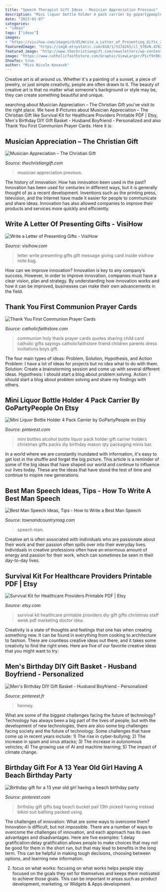 ```yaml
---
title: "Speech Therapist Gift Ideas - Musician Appreciation Previous"
description: "Mini liquor bottle holder 4 pack carrier by gopartypeople on etsy"
date: "2023-01-07"
categories:
- "ideas"
tags: ["ideas"]
images:
- "https://visihow.com/images/d/d5/Write_a_Letter_of_Presenting_Gifts_23122.jpg"
featuredImage: "https://img0.etsystatic.com/018/1/5174265/il_570xN.476249266_am3i.jpg"
featured_image: "http://www.thechristiangift.com/newsletters/wp-content/uploads/2011/07/musician-organist-650.jpg"
image: "https://www.catholicfaithstore.com/Graphic/ViewLarger/Picf9r0Kr.xjpg"
ShowToc: true
author: "Miss Nicole Kovacek"
---
```



Creative art is all around us. Whether it's a painting of a sunset, a piece of jewelry, or just simple creativity, people are often drawn to it. The beauty of creative art is that no matter what someone's background or style may be, they can create something beautiful and unique.

	

		
searching about Musician Appreciation – The Christian Gift you've visit to the right place. We have 8 Pictures about Musician Appreciation – The Christian Gift like Survival Kit for Healthcare Providers Printable PDF | Etsy, Men&#039;s Birthday DIY Gift Basket - Husband Boyfriend - Personalized and also Thank You First Communion Prayer Cards. Here it is:
		
    
## Musician Appreciation – The Christian Gift

<img loading=lazy src="http://www.thechristiangift.com/newsletters/wp-content/uploads/2011/07/musician-organist-650.jpg" onerror="this.onerror=null;this.src='https://tse1.mm.bing.net/th?id=OIP.M41S4K2SLnYhFlz-t48cggHaKl&amp;pid=15.1';" alt="Musician Appreciation – The Christian Gift">

_Source: thechristiangift.com_

>musician appreciation previous. 

	

The history of innovation: How has innovation been used in the past?
Innovation has been used for centuries in different ways, but it is generally thought of as a recent development. Inventions such as the printing press, television, and the Internet have made it easier for people to communicate and share ideas. Innovation has also allowed companies to improve their products and services more quickly and efficiently.

    
## Write A Letter Of Presenting Gifts - VisiHow

<img loading=lazy src="https://visihow.com/images/d/d5/Write_a_Letter_of_Presenting_Gifts_23122.jpg" onerror="this.onerror=null;this.src='https://tse3.mm.bing.net/th?id=OIP.YgnCUjR7X_iGiKWeb-mHTQHaF7&amp;pid=15.1';" alt="Write a Letter of Presenting Gifts - VisiHow">

_Source: visihow.com_

>letter write presenting gifts gift message giving card inside visihow note bag. 

	

How can we improve innovation?
Innovation is key to any company’s success. However, in order to improve innovation, companies must have a clear vision, plan and strategy. By understanding how innovation works and how it can be improved, businesses can make their own advancements in the field.

    
## Thank You First Communion Prayer Cards

<img loading=lazy src="https://www.catholicfaithstore.com/Graphic/ViewLarger/Picf9r0Kr.xjpg" onerror="this.onerror=null;this.src='https://tse1.mm.bing.net/th?id=OIP.mP5zSbCMnmveVVxTszovIwAAAA&amp;pid=15.1';" alt="Thank You First Communion Prayer Cards">

_Source: catholicfaithstore.com_

>communion holy thank prayer cards quotes sharing child card catholic gifts sayings catholicfaithstore friend children parents dress invitations boys gift. 

	

The four main types of ideas: Problem, Solution, Hypothesis, and Action
Problem: I have a lot of ideas for projects but no idea what to do with them.
Solution: Create a brainstorming session and come up with several different ideas.
Hypothesis: I should start a blog about problem solving.
Action: I should start a blog about problem solving and share my findings with others.

    
## Mini Liquor Bottle Holder 4 Pack Carrier By GoPartyPeople On Etsy

<img loading=lazy src="https://s-media-cache-ak0.pinimg.com/736x/07/b8/42/07b84294f19147513832040c3fea378b.jpg" onerror="this.onerror=null;this.src='https://tse3.mm.bing.net/th?id=OIP.bzahN1MtIjJDrIrMVkXQ0AHaLs&amp;pid=15.1';" alt="Mini Liquor Bottle Holder 4 Pack Carrier by GoPartyPeople on Etsy">

_Source: pinterest.com_

>mini bottles alcohol bottle liquor pack holder gift carrier holders christmas gifts packs diy birthday mason qty packaging minis bar. 

	

In a world where we are constantly inundated with information, it's easy to get lost in the shuffle and forget the big picture. This article is a reminder of some of the big ideas that have shaped our world and continue to influence our lives today. These are the ideas that have stood the test of time and continue to inspire new generations.

    
## Best Man Speech Ideas, Tips - How To Write A Best Man Speech

<img loading=lazy src="https://hips.hearstapps.com/toc.h-cdn.co/assets/16/35/4000x2000/landscape-1472490819-gettyimages-566360749.jpg?resize=1200:*" onerror="this.onerror=null;this.src='https://tse2.mm.bing.net/th?id=OIP.esnxb-t_sqxHzJZRyI0CDgHaDt&amp;pid=15.1';" alt="Best Man Speech Ideas, Tips - How to Write a Best Man Speech">

_Source: townandcountrymag.com_

>speech man. 

	

Creative art is often associated with individuals who are passionate about their work and their passion often spills over into their everyday lives. Individuals in creative professions often have an enormous amount of energy and passion for their work, which can sometimes be seen in their day-to-day lives.

    
## Survival Kit For Healthcare Providers Printable PDF | Etsy

<img loading=lazy src="https://img0.etsystatic.com/018/1/5174265/il_570xN.476249266_am3i.jpg" onerror="this.onerror=null;this.src='https://tse3.mm.bing.net/th?id=OIP.Kaw0i8AZF4iS0PrNXxo5TQHaLL&amp;pid=15.1';" alt="Survival Kit for Healthcare Providers Printable PDF | Etsy">

_Source: etsy.com_

>survival kit healthcare printable providers diy gift gifts christmas staff week pdf marketing doctor idea. 

	

Creativity is a state of thoughts and feelings that one has when creating something new. It can be found in everything from cooking to architecture to fashion. There are countless creative ideas out there, and it takes some creativity to find the right ones. Here are five of our favorite creative ideas that you might want to try: 

    
## Men&#039;s Birthday DIY Gift Basket - Husband Boyfriend - Personalized

<img loading=lazy src="https://i.pinimg.com/736x/04/a4/69/04a469e65781081655af0c31530dd577--diy-gift-baskets-men-birthday.jpg" onerror="this.onerror=null;this.src='https://tse4.mm.bing.net/th?id=OIP.hhTEIC2h9Y0vgX-7O1uoXQHaHa&amp;pid=15.1';" alt="Men&#039;s Birthday DIY Gift Basket - Husband Boyfriend - Personalized">

_Source: pinterest.fr_

>henney. 

	

What are some of the biggest challenges facing the future of technology?
Technology has always been a big part of the lives of people, but with the development of new technologies, there are also some big challenges facing society and the future of technology. Some challenges that have come up in recent years include: 1) The rise in cyber-bullying; 2) The increase in spam and virus attacks; 3) The increase in autonomous vehicles; 4) The growing use of AI and machine learning; 5) The impact of climate change.

    
## Birthday Gift For A 13 Year Old Girl Having A Beach Birthday Party

<img loading=lazy src="https://s-media-cache-ak0.pinimg.com/736x/76/72/8a/76728a1e4aed6ab0101801395933e05e.jpg" onerror="this.onerror=null;this.src='https://tse3.mm.bing.net/th?id=OIP.CzTII_FQwMfZgcQtA_4sFgHaJ6&amp;pid=15.1';" alt="Birthday gift for a 13 year old girl having a beach birthday party">

_Source: pinterest.com_

>birthday gift gifts bag beach bucket pail 13th picked having instead bikini suit bathing packed using. 

	

The challenges of innovation: What are some ways to overcome them?
Innovation is difficult, but not impossible. There are a number of ways to overcome the challenges of innovation, and each approach has its own advantages and disadvantages. Here are five examples:
1.delay gratification:delay gratification allows people to make choices that may not be good for them in the short run, but that may lead to benefits in the long term. This can be helpful in making tough decisions, choosing between options, and learning new information.

2. focus on what works: focusing on what works helps people stay focused on the goals they set for themselves and keeps them motivated to achieve those goals. This can be important in areas such as product development, marketing, or Widgets & Apps development.


